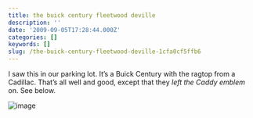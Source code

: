 ```yaml
---
title: the buick century fleetwood deville
description: ''
date: '2009-09-05T17:28:44.000Z'
categories: []
keywords: []
slug: /the-buick-century-fleetwood-deville-1cfa0cf5ffb6
---
```


I saw this in our parking lot. It’s a Buick Century with the ragtop from a Cadillac. That’s all well and good, except that they _left the Caddy emblem_ on. See below.

![image](https://cdn-images-1.medium.com/max/800/0*7SATDgXl1ffXnBak.png)